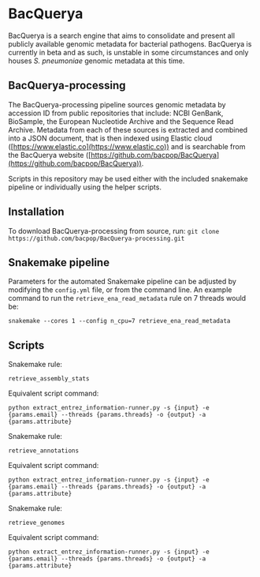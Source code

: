 # BacQuerya

BacQuerya is a search engine that aims to consolidate and present all publicly available genomic metadata for bacterial pathogens. BacQuerya is currently in beta and as such, is unstable in some circumstances and only houses *S. pneumoniae* genomic metadata at this time. 

## BacQuerya-processing

The BacQuerya-processing pipeline sources genomic metadata by accession ID from public repositories that include: NCBI GenBank, BioSample, the European Nucleotide Archive and the Sequence Read Archive. Metadata from each of these sources is extracted and combined into a JSON document, that is then indexed using Elastic cloud ([https://www.elastic.co](https://www.elastic.co)) and is searchable from the BacQuerya website ([https://github.com/bacpop/BacQuerya](https://github.com/bacpop/BacQuerya)). 

Scripts in this repository may be used either with the included snakemake pipeline or individually using the helper scripts.

## Installation

To download BacQuerya-processing from source, run:
```git clone https://github.com/bacpop/BacQuerya-processing.git```

## Snakemake pipeline

Parameters for the automated Snakemake pipeline can be adjusted by modifying the ```config.yml``` file, or from the command line. An example command to run the ```retrieve_ena_read_metadata``` rule on 7 threads would be:

```snakemake --cores 1 --config n_cpu=7 retrieve_ena_read_metadata```

## Scripts

Snakemake rule:
```
retrieve_assembly_stats
```
Equivalent script command:
```
python extract_entrez_information-runner.py -s {input} -e {params.email} --threads {params.threads} -o {output} -a {params.attribute}
```

Snakemake rule:
```
retrieve_annotations
```
Equivalent script command:
```
python extract_entrez_information-runner.py -s {input} -e {params.email} --threads {params.threads} -o {output} -a {params.attribute}
```

Snakemake rule:
```
retrieve_genomes
```
Equivalent script command:
```
python extract_entrez_information-runner.py -s {input} -e {params.email} --threads {params.threads} -o {output} -a {params.attribute}
```

